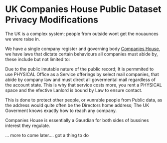 # UK Companies House Public Dataset Privacy Modifications

The UK is a complex system; people from outside wont get the nouaunces we were raise in.

We have a single company register and governing body [Companies House](https://www.gov.uk/government/organisations/companies-house), we have laws that dictate certain 
behaviours all companies must abide by, these include but not limited to:

Due to the public imutable nature of the public record; It is permmited to use PHYSICAL Office as a Service offerings by select mail companies, that abide by company law and 
must direct all govermental mail regardless of the account state. This is why that service costs more, you rent a PHYSICAL space and the efective Lanlord is bound by Law to ensure contact.

This is done to protect other people, or vunrable people from Public data, as the address would quite often be the Directors home address; The UK Goverment knows exactly how to reach any company.

Companies House is essentially a Gaurdian for both sides of bussines interest they regulate.

... more to come later.... got a thing to do
